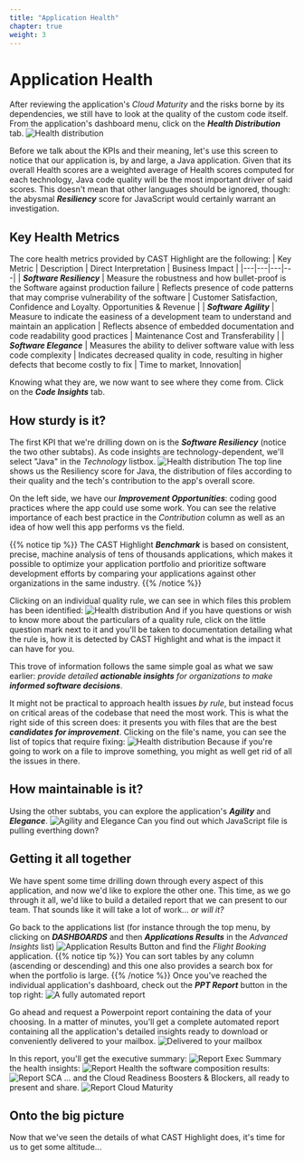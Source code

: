 ```yaml
---
title: "Application Health"
chapter: true
weight: 3
---
```


# Application Health

After reviewing the application's *Cloud Maturity* and the risks borne by its dependencies, we still have to look at the quality of the custom code itself. From the application's dashboard menu, click on the ***Health Distribution*** tab.
![Health distribution](/images/DetailedHealth-1.png)

Before we talk about the KPIs and their meaning, let's use this screen to notice that our application is, by and large, a Java application. Given that its overall Health scores are a weighted average of Health scores computed for each technology, Java code quality will be the most important driver of said scores. This doesn't mean that other languages should be ignored, though: the abysmal ***Resiliency*** score for JavaScript would certainly warrant an investigation.

## Key Health Metrics

The core health metrics provided by CAST Highlight are the following:
| Key Metric | Description | Direct Interpretation | Business Impact |
|---|---|---|---|
| ***Software Resiliency*** |  Measure the robustness and how bullet-proof is the Software against production failure | Reflects presence of code patterns that may comprise vulnerability of the software | Customer Satisfaction, Confidence and Loyalty. Opportunities & Revenue |
| ***Software Agility*** | Measure to indicate the easiness of a development team to understand and maintain an application |   Reflects absence of embedded documentation and code readability good practices | Maintenance Cost and Transferability |
| ***Software Elegance*** | Measures the ability to deliver software value with less code complexity | Indicates decreased quality in code, resulting in higher defects that become costly to fix | Time to market, Innovation|

Knowing what they are, we now want to see where they come from. Click on the ***Code Insights*** tab.

## How sturdy is it?
The first KPI that we're drilling down on is the ***Software Resiliency*** (notice the two other subtabs). As code insights are technology-dependent, we'll select "Java" in the *Technology* listbox. 
![Health distribution](/images/DetailedHealth-2.png)
The top line shows us the Resiliency score for Java, the distribution of files according to their quality and the tech's contribution to the app's overall score.

On the left side, we have our ***Improvement Opportunities***: coding good practices where the app could use some work. You can see the relative importance of each best practice in the *Contribution* column as well as an idea of how well this app performs vs the field.

{{% notice tip %}}
The CAST Highlight ***Benchmark*** is based on consistent, precise, machine analysis of tens of thousands  applications, which makes it possible to optimize your application portfolio and prioritize software development efforts by comparing your applications against other organizations in the same industry. 
{{% /notice %}} 

Clicking on an individual quality rule, we can see in which files this problem has been identified:
![Health distribution](/images/DetailedHealth-3.png)
And if you have questions or wish to know more about the particulars of a quality rule, click on the little question mark next to it and you'll be taken to documentation detailing what the rule is, how it is detected by CAST Highlight and what is the impact it can have for you. 

This trove of information follows the same simple goal as what we saw earlier: *provide detailed **actionable insights** for organizations to make **informed software decisions***.

It might not be practical to approach health issues *by rule*, but instead focus on critical areas of the codebase that need the most work. This is what the right side of this screen does: it presents you with files that are the best ***candidates for improvement***. Clicking on the file's name, you can see the list of topics that require fixing:
![Health distribution](/images/DetailedHealth-4.png)
Because if you're going to work on a file to improve something, you might as well get rid of all the issues in there.
## How maintainable is it?
Using the other subtabs, you can explore the application's ***Agility*** and ***Elegance***.
![Agility and Elegance](/images/Agility-Button.png)
Can you find out which JavaScript file is pulling everthing down?

## Getting it all together

We have spent some time drilling down through every aspect of this application, and now we'd like to explore the other one. This time, as we go through it all, we'd like to build a detailed report that we can present to our team. That sounds like it will take a lot of work... *or will it?*

Go back to the applications list (for instance through the top menu, by clicking on ***DASHBOARDS*** and then ***Applications Results*** in the *Advanced Insights* list) 
![Application Results Button](/images/AppResults-Button.png)
and find the *Flight Booking* application.
{{% notice tip %}}
You can sort tables by any column (ascending or descending) and this one also provides a search box for when the portfolio is large.
{{% /notice %}}
Once you've reached the individual application's dashboard, check out the ***PPT Report*** button in the top right:
![A fully automated report](/images/DetailedHealth-5.png)

Go ahead and request a Powerpoint report containing the data of your choosing. In a matter of minutes, you'll get a complete automated report containing all the application's detailed insights ready to download or conveniently delivered to your mailbox.
![Delivered to your mailbox](/images/Report-email.png)

In this report, you'll get the executive summary:
![Report Exec Summary](/images/Report-1.png)
the health insights:
![Report Health](/images/Report-2.png)
the software composition results:
![Report SCA](/images/Report-3.png)
... and the Cloud Readiness Boosters & Blockers, all ready to present and share.
![Report Cloud Maturity](/images/Report-4.png)
## Onto the big picture
Now that we've seen the details of what CAST Highlight does, it's time for us to get some altitude...